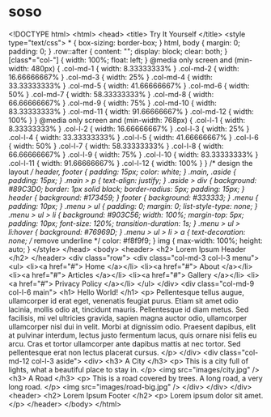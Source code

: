 # soso
&lt;!DOCTYPE html> &lt;html> &lt;head>    &lt;title> Try It Yourself &lt;/title>    &lt;style type="text/css">       * {          box-sizing: border-box;       }       html, body {          margin: 0;          padding: 0;       }       .row::after {          content: "";          display: block;          clear: both;       }       [class*="col-"] {          width: 100%;          float: left;       }       @media only screen and (min-width: 480px) {          .col-md-1 { width: 8.33333333% }          .col-md-2 { width: 16.66666667% }          .col-md-3 { width: 25% }          .col-md-4 { width: 33.33333333% }          .col-md-5 { width: 41.66666667% }          .col-md-6 { width: 50% }          .col-md-7 { width: 58.33333333% }          .col-md-8 { width: 66.66666667% }          .col-md-9 { width: 75% }          .col-md-10 { width: 83.33333333% }          .col-md-11 { width: 91.66666667% }          .col-md-12 { width: 100% }       }       @media only screen and (min-width: 768px) {          .col-l-1 { width: 8.33333333% }          .col-l-2 { width: 16.66666667% }          .col-l-3 { width: 25% }          .col-l-4 { width: 33.33333333% }          .col-l-5 { width: 41.66666667% }          .col-l-6 { width: 50% }          .col-l-7 { width: 58.33333333% }          .col-l-8 { width: 66.66666667% }          .col-l-9 { width: 75% }          .col-l-10 { width: 83.33333333% }          .col-l-11 { width: 91.66666667% }          .col-l-12 { width: 100% }       }       /* design the layout */       header, footer {          padding: 15px;          color: white;       }       .main, .aside {          padding: 15px;       }       .main > p {          text-align: justify;       }       .aside > div {          background: #89C3D0;          border: 1px solid black;          border-radius: 5px;          padding: 15px;       }       header {          background: #173459;       }       footer {          background: #333333;       }       .menu {          padding: 10px;       }       .menu > ul {          padding: 0;          margin: 0;          list-style-type: none;       }       .menu > ul > li {          background: #903C56;          width: 100%;          margin-top: 5px;          padding: 10px;          font-size: 120%;          transition-duration: 1s;       }       .menu > ul > li:hover {          background: #76969D;       }       .menu > ul > li > a {          text-decoration: none; /* remove underline */          color: #f8f9f9;       }       img {          max-width: 100%;          height: auto;       }    &lt;/style> &lt;/head> &lt;body>    &lt;header>       &lt;h2> Lorem Ipsum Header &lt;/h2>    &lt;/header>    &lt;div class="row">       &lt;div class="col-md-3 col-l-3 menu">          &lt;ul>             &lt;li>&lt;a href="#"> Home &lt;/a>&lt;/li>             &lt;li>&lt;a href="#"> About &lt;/a>&lt;/li>             &lt;li>&lt;a href="#"> Articles &lt;/a>&lt;/li>             &lt;li>&lt;a href="#"> Gallery &lt;/a>&lt;/li>             &lt;li>&lt;a href="#"> Privacy Policy &lt;/a>&lt;/li>          &lt;/ul>       &lt;/div>       &lt;div class="col-md-9 col-l-6 main">          &lt;h1> Hello World! &lt;/h1>          &lt;p> Pellentesque tellus augue, ullamcorper id erat eget, venenatis feugiat purus. Etiam sit amet odio lacinia, mollis odio at, tincidunt mauris. Pellentesque id diam metus. Sed facilisis, mi vel ultricies gravida, sapien magna auctor odio, ullamcorper ullamcorper nisl dui in velit. Morbi at dignissim odio. Praesent dapibus, elit at pulvinar interdum, lectus justo fermentum lacus, quis ornare nisi felis eu arcu. Cras et tortor ullamcorper ante dapibus mattis at nec tortor. Sed pellentesque erat non lectus placerat cursus. &lt;/p>       &lt;/div>       &lt;div class="col-md-12 col-l-3 aside">          &lt;div>             &lt;h3> A City &lt;/h3>             &lt;p> This is a city full of lights, what a beautiful place to stay in. &lt;/p>             &lt;img src="images/city.jpg" />             &lt;h3> A Road &lt;/h3>             &lt;p> This is a road covered by trees. A long road, a very long road. &lt;/p>             &lt;img src="images/road-big.jpg" />          &lt;/div>       &lt;/div>    &lt;/div>    &lt;header>       &lt;h2> Lorem Ipsum Footer &lt;/h2>       &lt;p> Lorem ipsum dolor sit amet. &lt;/p>    &lt;/header> &lt;/body> &lt;/html>
